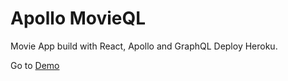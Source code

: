 # Apollo MovieQL

Movie App build with React, Apollo and GraphQL
Deploy Heroku.

Go to [Demo](https://apollo-movieql.herokuapp.com/)
